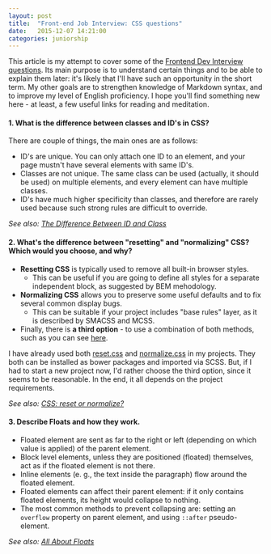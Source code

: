 ```yaml
---
layout: post
title:  "Front-end Job Interview: CSS questions"
date:   2015-12-07 14:21:00
categories: juniorship
---
```

This article is my attempt to cover some of the [Frontend Dev Interview questions](https://github.com/h5bp/Front-end-Developer-Interview-Questions).
Its main purpose is to understand certain things and to be able to explain them later: it's likely that I'll have such an opportunity in the short term.
My other goals are to strengthen knowledge of Markdown syntax, and to improve my level of English proficiency.
I hope you'll find something new here - at least, a few useful links for reading and meditation.

#### 1. What is the difference between classes and ID's in CSS?

There are couple of things, the main ones are as follows:

+ ID's are unique. You can only attach one ID to an element, and your page mustn't have several elements with same ID's.
+ Classes are not unique. The same class can be used (actually, it should be used) on multiple elements, and every element can have multiple classes.
+ ID's have much higher specificity than classes, and therefore are rarely used because such strong rules are difficult to override.

*See also: [The Difference Between ID and Class](https://css-tricks.com/the-difference-between-id-and-class)*

#### 2. What's the difference between "resetting" and "normalizing" CSS? Which would you choose, and why?

+ **Resetting CSS** is typically used to remove all built-in browser styles.
  + This can be useful if you are going to define all styles for a separate independent block, as suggested by BEM mehodology.
+ **Normalizing CSS** allows you to preserve some useful defaults and to fix several common display bugs.
  + This can be suitable if your project includes "base rules" layer, as it is described by SMACSS and MCSS.
+ Finally, there is **a third option** - to use a combination of both methods, such as you can see [here](https://github.com/CSSSR/csssr-project-template/blob/master/app/styles/base/optimize.styl).

I have already used both [reset.css](https://github.com/shannonmoeller/reset-css) and [normalize.css](https://github.com/JohnAlbin/normalize-scss) in my projects.
They both can be installed as bower packages and imported via SCSS.
But, if I had to start a new project now, I'd rather choose the third option, since it seems to be reasonable.
In the end, it all depends on the project requirements.

*See also: [CSS: reset or normalize?](https://the-pastry-box-project.net/oli-studholme/2013-june-3)*

#### 3. Describe Floats and how they work.

+ Floated element are sent as far to the right or left (depending on which value is applied) of the parent element.
+ Block level elements, unless they are positioned (floated) themselves, act as if the floated element is not there.
+ Inline elements (e. g., the text inside the paragraph) flow around the floated element.
+ Floated elements can affect their parent element: if it only contains floated elements, its height would collapse to nothing.
+ The most common methods to prevent collapsing are: setting an ```overflow``` property on parent element, and using ```::after``` pseudo-element.

*See also: [All About Floats](https://css-tricks.com/all-about-floats)*
